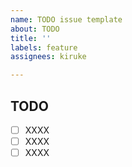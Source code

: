 ```yaml
---
name: TODO issue template
about: TODO
title: ''
labels: feature
assignees: kiruke

---
```


## TODO

- [ ] XXXX
- [ ] XXXX
- [ ] XXXX
